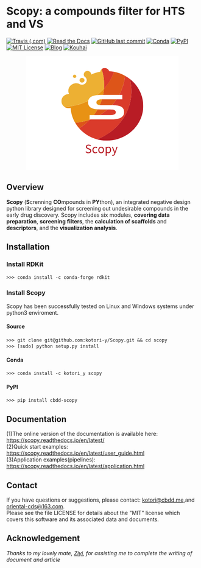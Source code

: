 # Scopy: a compounds filter for HTS and VS

[![Travis (.com)](https://img.shields.io/travis/com/kotori-y/scopy?style=flat-square)](https://travis-ci.com/kotori-y/Scopy) [![Read the Docs](https://img.shields.io/readthedocs/scopy?style=flat-square)](https://scopy.readthedocs.io/en/latest/) [![GitHub last commit](https://img.shields.io/github/last-commit/kotori-y/scopy?style=flat-square)](https://github.com/kotori-y/Scopy/commits/master) [![Conda](https://anaconda.org/kotori_y/scopy/badges/installer/conda.svg)](https://conda.anaconda.org/kotori_y) [![PyPI](https://img.shields.io/badge/Install%20with-pypi-informational?style=flat-square)](https://pypi.org/project/cbdd-scopy/) [![MIT License](https://anaconda.org/kotori_y/scopy/badges/license.svg)](https://anaconda.org/kotori_y/scopy) [![Blog](https://img.shields.io/badge/blog-iamkotori-pink?style=flat-square)](https://blog.iamkotori.com/) [![Kouhai](https://img.shields.io/badge/contributor-Ziyi-%23B3D0BE?style=flat-square)](https://github.com/Yangziyi1997)

<div align=center>
    <img src='Scopy.png'>
</div>

## Overview

**Scopy** (**S**crenning **CO**mpounds in **PY**thon), an integrated negative design python library designed for screening out undesirable compounds in the early drug discovery. Scopy includes six modules, **covering data preparation**, **screening filters**, the **calculation of scaffolds** and **descriptors**, and the **visualization analysis**. 

## Installation

### Install RDKit

```
>>> conda install -c conda-forge rdkit
```

### Install Scopy

Scopy has been successfully tested on Linux and Windows systems under python3 enviroment.

#### Source

```
>>> git clone git@github.com:kotori-y/Scopy.git && cd scopy
>>> [sudo] python setup.py install
```

#### Conda

```
>>> conda install -c kotori_y scopy
```

#### PyPI

```
>>> pip install cbdd-scopy
```

## Documentation

(1)The online version of the documentation is available here: https://scopy.readthedocs.io/en/latest/<br>(2)Quick start examples: https://scopy.readthedocs.io/en/latest/user_guide.html<br>(3)Application examples(pipelines): https://scopy.readthedocs.io/en/latest/application.html

## Contact

If you have questions or suggestions, please contact: kotori@cbdd.me,and oriental-cds@163.com.<br>Please see the file LICENSE for details about the "MIT" license which covers this software and its associated data and documents.

## Acknowledgement

*Thanks to my lovely mate, [Ziyi](https://github.com/Yangziyi1997), for assisting me to complete the writing of document and article*